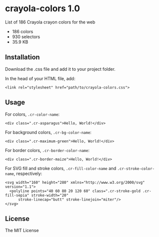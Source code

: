 # crayola-colors 1.0
List of 186 Crayola crayon colors for the web

* 186 colors
* 930 selectors
* 35.9 KB

## Installation
Download the .css file and add it to your project folder.

In the head of your HTML file, add:
```
<link rel="stylesheet" href="path/to/crayola-colors.css">
```

## Usage
For colors, `.cr-color-name`:
```
<div class=".cr-asparagus">Hello, World!</div>
```

For background colors, `.cr-bg-color-name`:
```
<div class=".cr-maximum-green">Hello, World!</div>
```

For border colors, `.cr-border-color-name`:
```
<div class=".cr-border-maize">Hello, World!</div>
```

For SVG fill and stroke colors, `.cr-fill-color-name` and `.cr-stroke-color-name`, respectively:
```
<svg width="160" height="280" xmlns="http://www.w3.org/2000/svg" version="1.1">
  <polyline points="40 60 80 20 120 60" class=".cr-stroke-gold .cr-fill-sepia" stroke-width="20"
      stroke-linecap="butt" stroke-linejoin="miter"/>
</svg>
 ```

## License
The MIT License
